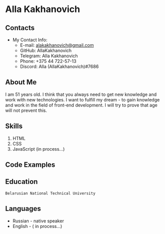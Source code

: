 # Alla Kakhanovich

## Contacts
  * My Contact Info:
       + E-mail: alakakhanovich@gmail.com
       + GitHub: AllaKakhanovich
       + Telegram: Alla Kakhanovich
       + Phone: +375 44 722-57-13
       + Discord: Alla (AllaKakhanovich)#7686

## About Me
  I am 51 years old. I think that you always need to get new knowledge and work with new technologies.
  I want to fulfill my dream - to gain knowledge and work in the field of front-end development.
  I will try to prove that age will not prevent this.
 
## Skills
  1. HTML
  2. CSS 
  3. JavaScript (in process…)

## Code Examples

## Education
	Belarusian National Technical University

## Languages
  +	Russian - native speaker
  +	English - ( in process…)
